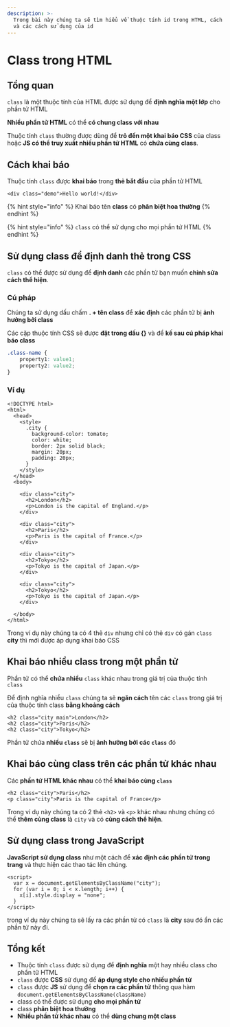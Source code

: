 ```yaml
---
description: >-
  Trong bài này chúng ta sẽ tìm hiểu về thuộc tính id trong HTML, cách khai báo
  và các cách sử dụng của id
---
```


# Class trong HTML

## Tổng quan

`class` là một thuộc tính của HTML được sử dụng để **định nghĩa một lớp** cho phần tử HTML&#x20;

**Nhiều phần tử HTML** có thể **có chung class với nhau**

Thuộc tính `class` thường được dùng để **trỏ đến một khai báo CSS** của class hoặc **JS có thể truy xuất nhiều phần tử HTML** có **chứa cùng class**.&#x20;

## Cách khai báo

Thuộc tính `class` được **khai báo** trong **thẻ bắt đầu** của phần tử HTML

```markup
<div class="demo">Hello world!</div>
```

{% hint style="info" %}
Khai báo tên **class** có **phân biệt hoa thường**
{% endhint %}

{% hint style="info" %}
`class` có thể sử dụng cho mọi phần tử HTML
{% endhint %}

## Sử dụng class để định danh thẻ trong CSS

`class` có thể được sử dụng để **định danh** các phần tử bạn muốn **chỉnh sửa cách thể hiện**.

### Cú pháp

Chúng ta sử dụng dấu chấm **. + tên class** để **xác định** các phần tử bị **ảnh hưởng bởi class**&#x20;

Các cặp thuộc tính CSS sẽ được **đặt trong dấu {}** và để **kế sau cú pháp khai báo class**&#x20;

```css
.class-name {
    property1: value1;
    property2: value2;
}
```

### Ví dụ

```markup
<!DOCTYPE html>
<html>
  <head>
    <style>
      .city {
        background-color: tomato;
        color: white;
        border: 2px solid black;
        margin: 20px;
        padding: 20px;
      }
    </style>
  </head>
  <body>
  
    <div class="city">
      <h2>London</h2>
      <p>London is the capital of England.</p>
    </div>
    
    <div class="city">
      <h2>Paris</h2>
      <p>Paris is the capital of France.</p>
    </div>
    
    <div class="city">
      <h2>Tokyo</h2>
      <p>Tokyo is the capital of Japan.</p>
    </div>
    
    <div class="city">
      <h2>Tokyo</h2>
      <p>Tokyo is the capital of Japan.</p>
    </div>
  
  </body>
</html>
```

Trong ví dụ này chúng ta có 4 thẻ `div` nhưng chỉ có thẻ `div` có gán `class` **city** thì mới được áp dụng khai báo CSS

## Khai báo nhiều class trong một phần tử

Phần tử có thể **chứa nhiều** `class` khác nhau trong giá trị của thuộc tính `class`

Để định nghĩa nhiều `class` chúng ta sẽ **ngăn cách** tên các `class` trong giá trị của thuộc tính class **bằng khoảng cách**

```markup
<h2 class="city main">London</h2>
<h2 class="city">Paris</h2>
<h2 class="city">Tokyo</h2>
```

Phần tử chứa **nhiều `class`** sẽ bị **ảnh hưởng bởi các `class`** đó

## Khai báo cùng class trên các phần tử khác nhau

Các **phần tử HTML khác nhau** có thể **khai báo cùng `class`**

```markup
<h2 class="city">Paris</h2>
<p class="city">Paris is the capital of France</p>
```

Trong ví dụ này chúng ta có 2 thẻ `<h2>` và `<p>` khác nhau nhưng chúng có thể **thêm cùng class** là `city` và có **cùng cách thể hiện**.

## Sử dụng class trong JavaScript

**JavaScript** **sử dụng class** như một cách để **xác định các phần tử trong trang** và thực hiện các thao tác lên chúng.

```markup
<script>
  var x = document.getElementsByClassName("city");
  for (var i = 0; i < x.length; i++) {
    x[i].style.display = "none";
  }
</script>
```

trong ví dụ này chúng ta sẽ lấy ra các phần tử có `class` là **city** sau đó ẩn các phần tử này đi.

## Tổng kết

* Thuộc tính `class` được sử dụng để **định nghĩa** một hay nhiều class cho phần tử HTML
* `class` được **CSS** sử dụng để **áp dụng style cho nhiều phần tử**&#x20;
* `class` được **JS** sử dụng để **chọn ra các phần tử** thông qua hàm `document.getElementsByClassName(className)`
* class có thể được sử dụng **cho mọi phần tử**
* class **phân biệt hoa thường**
* **Nhiều phần tử khác nhau** có thể **dùng chung một class**
